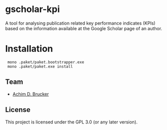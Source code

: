 # gscholar-kpi
A tool for analysing publication related key performance indicates (KPIs) 
based on the information available at the Google Scholar page of an author. 

# Installation 
```
 mono .paket/paket.bootstrapper.exe
 mono .paket/paket.exe install
```

## Team
* [Achim D. Brucker](http://www.brucker.ch/)

## License
This project is licensed under the GPL 3.0 (or any later version). 

